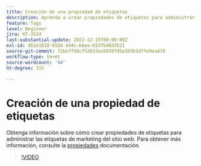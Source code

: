 ```yaml
---
title: Creación de una propiedad de etiquetas
description: Aprenda a crear propiedades de etiquetas para administrar las etiquetas de marketing de su sitio web.
feature: Tags
level: Beginner
jira: KT-3524
last-substantial-update: 2023-12-15T00:00:00Z
exl-id: db2e1818-81bb-4d4c-b6ee-b537b48d3b21
source-git-commit: 72be7f50cf52633ea5970fd5a3b5b3d7fe9ea470
workflow-type: tm+mt
source-wordcount: '44'
ht-degree: 31%

---
```


# Creación de una propiedad de etiquetas

Obtenga información sobre cómo crear propiedades de etiquetas para administrar las etiquetas de marketing del sitio web. Para obtener más información, consulte la [propiedades](https://experienceleague.adobe.com/docs/experience-platform/tags/admin/companies-and-properties.html) documentación.

>[!VIDEO](https://video.tv.adobe.com/v/28727/?learn=on)
